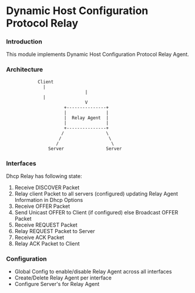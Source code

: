 # Dynamic Host Configuration Protocol Relay

### Introduction
This module implements Dynamic Host Configuration Protocol Relay Agent.

### Architecture


				Client
				  |
                                  |
				  |
                                  V
                          +---------------+
                          |               |
                          |  Relay Agent  |
                          |               |
                          +---------------+
                         /                \
                        /                  \
                       /                    \
                    Server                Server

### Interfaces
 Dhcp Relay has following state:
  1. Receive DISCOVER Packet
  2. Relay client Packet to all servers (configured) updating Relay Agent Information in Dhcp Options
  3. Receive OFFER Packet
  4. Send Unicast OFFER to Client (if configured) else Broadcast OFFER Packet
  5. Receive REQUEST Packet
  6. Relay REQUEST Packet to Server
  7. Receive ACK Packet
  8. Relay ACK Packet to Client

### Configuration
 - Global Config to enable/disable Relay Agent across all interfaces
 - Create/Delete Relay Agent per interface
 - Configure Server's for Relay Agent
